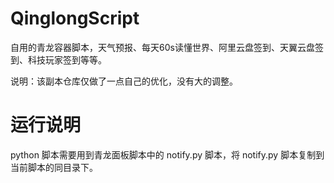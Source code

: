 # QinglongScript
自用的青龙容器脚本，天气预报、每天60s读懂世界、阿里云盘签到、天翼云盘签到、科技玩家签到等等。

说明：该副本仓库仅做了一点自己的优化，没有大的调整。

# 运行说明
python 脚本需要用到青龙面板脚本中的 notify.py 脚本，将 notify.py 脚本复制到当前脚本的同目录下。
